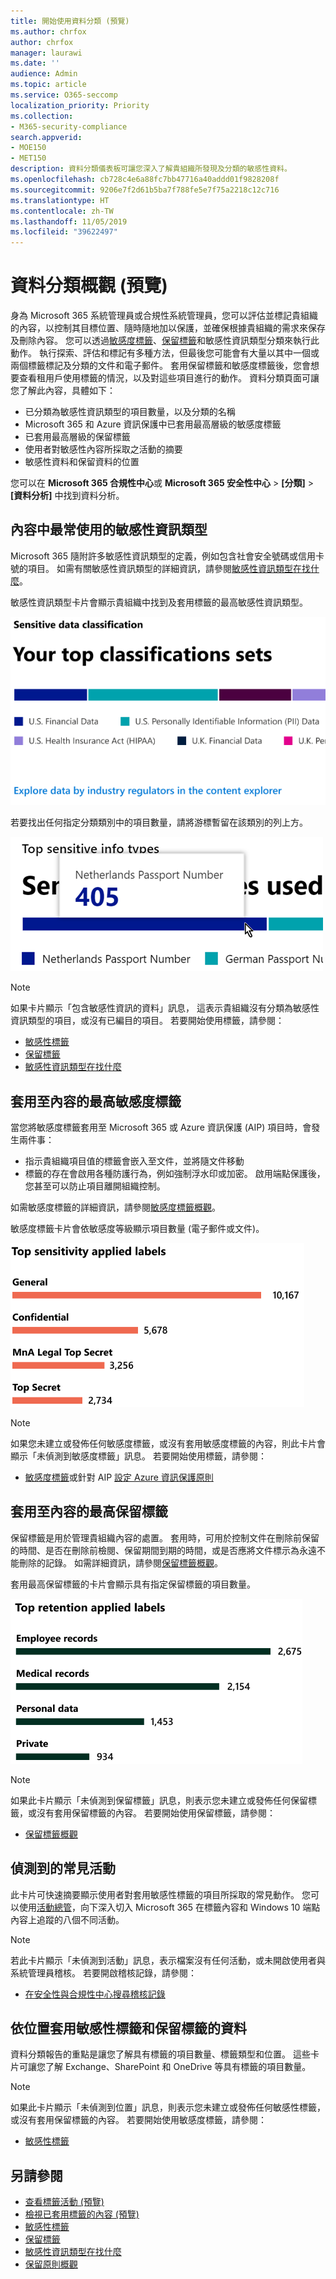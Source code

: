 ```yaml
---
title: 開始使用資料分類 (預覽)
ms.author: chrfox
author: chrfox
manager: laurawi
ms.date: ''
audience: Admin
ms.topic: article
ms.service: O365-seccomp
localization_priority: Priority
ms.collection:
- M365-security-compliance
search.appverid:
- MOE150
- MET150
description: 資料分類儀表板可讓您深入了解貴組織所發現及分類的敏感性資料。
ms.openlocfilehash: cb728c4e6a88fc7bb47716a40addd01f9828208f
ms.sourcegitcommit: 9206e7f2d61b5ba7f788fe5e7f75a2218c12c716
ms.translationtype: HT
ms.contentlocale: zh-TW
ms.lasthandoff: 11/05/2019
ms.locfileid: "39622497"
---
```

# <a name="data-classification-overview-preview"></a>資料分類概觀 (預覽)

身為 Microsoft 365 系統管理員或合規性系統管理員，您可以評估並標記貴組織的內容，以控制其目標位置、隨時隨地加以保護，並確保根據貴組織的需求來保存及刪除內容。 您可以透過[敏感度標籤](sensitivity-labels.md)、[保留標籤](labels.md)和敏感性資訊類型分類來執行此動作。 執行探索、評估和標記有多種方法，但最後您可能會有大量以其中一個或兩個標籤標記及分類的文件和電子郵件。 套用保留標籤和敏感度標籤後，您會想要查看租用戶使用標籤的情況，以及對這些項目進行的動作。 資料分類頁面可讓您了解此內容，具體如下：

- 已分類為敏感性資訊類型的項目數量，以及分類的名稱
- Microsoft 365 和 Azure 資訊保護中已套用最高層級的敏感度標籤
- 已套用最高層級的保留標籤
- 使用者對敏感性內容所採取之活動的摘要
- 敏感性資料和保留資料的位置

您可以在 **Microsoft 365 合規性中心**或 **Microsoft 365 安全性中心** > **[分類]** > **[資料分析]** 中找到資料分析。

## <a name="sensitive-information-types-used-most-in-your-content"></a>內容中最常使用的敏感性資訊類型

Microsoft 365 隨附許多敏感性資訊類型的定義，例如包含社會安全號碼或信用卡號的項目。 如需有關敏感性資訊類型的詳細資訊，請參閱[敏感性資訊類型在找什麼](what-the-sensitive-information-types-look-for.md)。

敏感性資訊類型卡片會顯示貴組織中找到及套用標籤的最高敏感性資訊類型。

![最高敏感性資訊類型](media/data-classification-sens-info-types-card.png)

若要找出任何指定分類類別中的項目數量，請將游標暫留在該類別的列上方。

![最高敏感性資訊類型暫留詳細資料](media/data-classification-sens-info-types-hover.png)

> [!NOTE]
> 如果卡片顯示「包含敏感性資訊的資料」訊息， 這表示貴組織沒有分類為敏感性資訊類型的項目，或沒有已編目的項目。 若要開始使用標籤，請參閱：
>- [敏感性標籤](sensitivity-labels.md)
>- [保留標籤](labels.md)
>- [敏感性資訊類型在找什麼](what-the-sensitive-information-types-look-for.md)

## <a name="top-sensitivity-labels-applied-to-content"></a>套用至內容的最高敏感度標籤

當您將敏感度標籤套用至 Microsoft 365 或 Azure 資訊保護 (AIP) 項目時，會發生兩件事：

- 指示貴組織項目值的標籤會嵌入至文件，並將隨文件移動
- 標籤的存在會啟用各種防護行為，例如強制浮水印或加密。 啟用端點保護後，您甚至可以防止項目離開組織控制。

如需敏感度標籤的詳細資訊，請參閱[敏感度標籤概觀](sensitivity-labels.md)。

敏感度標籤卡片會依敏感度等級顯示項目數量 (電子郵件或文件)。

![依敏感度標籤分類預留位置的內容細目螢幕擷取畫面](media/data-classification-top-sensitivity-labels-applied.png)

> [!NOTE]
> 如果您未建立或發佈任何敏感度標籤，或沒有套用敏感度標籤的內容，則此卡片會顯示「未偵測到敏感度標籤」訊息。 若要開始使用標籤，請參閱：
>- [敏感度標籤](sensitivity-labels.md)或針對 AIP [設定 Azure 資訊保護原則](https://docs.microsoft.com/azure/information-protection/configure-policy)

## <a name="top-retention-labels-applied-to-content"></a>套用至內容的最高保留標籤

保留標籤是用於管理貴組織內容的處置。 套用時，可用於控制文件在刪除前保留的時間、是否在刪除前檢閱、保留期間到期的時間，或是否應將文件標示為永遠不能刪除的記錄。 如需詳細資訊，請參閱[保留標籤概觀](labels.md)。

套用最高保留標籤的卡片會顯示具有指定保留標籤的項目數量。

![套用最高保留標籤預留位置的螢幕擷取畫面](media/data-classification-top-retention-labels-applied.png)

> [!NOTE]
> 如果此卡片顯示「未偵測到保留標籤」訊息，則表示您未建立或發佈任何保留標籤，或沒有套用保留標籤的內容。 若要開始使用保留標籤，請參閱：
>- [保留標籤概觀](labels.md)

## <a name="top-activities-detected"></a>偵測到的常見活動

此卡片可快速摘要顯示使用者對套用敏感性標籤的項目所採取的常見動作。 您可以使用[活動總管](data-classification-activity-explorer.md)，向下深入切入 Microsoft 365 在標籤內容和 Windows 10 端點內容上追蹤的八個不同活動。

> [!NOTE]
> 若此卡片顯示「未偵測到活動」訊息，表示檔案沒有任何活動，或未開啟使用者與系統管理員稽核。 若要開啟稽核記錄，請參閱：
>- [在安全性與合規性中心搜尋稽核記錄](search-the-audit-log-in-security-and-compliance.md)

## <a name="sensitivity-and-retention-labeled-data-by-location"></a>依位置套用敏感性標籤和保留標籤的資料

資料分類報告的重點是讓您了解具有標籤的項目數量、標籤類型和位置。 這些卡片可讓您了解 Exchange、SharePoint 和 OneDrive 等具有標籤的項目數量。

> [!NOTE]
> 如果此卡片顯示「未偵測到位置」訊息，則表示您未建立或發佈任何敏感性標籤，或沒有套用保留標籤的內容。 若要開始使用敏感度標籤，請參閱：
>- [敏感性標籤](sensitivity-labels.md)

## <a name="see-also"></a>另請參閱

- [查看標籤活動 (預覽)](data-classification-activity-explorer.md)
- [檢視已套用標籤的內容 (預覽)](data-classification-content-explorer.md)
- [敏感性標籤](sensitivity-labels.md)
- [保留標籤](labels.md)
- [敏感性資訊類型在找什麼](what-the-sensitive-information-types-look-for.md)
- [保留原則概觀](retention-policies.md)
